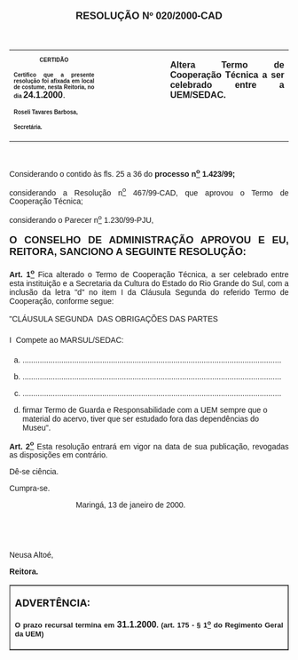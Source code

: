 <BODY>

<B><FONT SIZE=4><P ALIGN="CENTER"></P>
</FONT><FONT FACE="Arial" SIZE=4><P ALIGN="CENTER">RESOLU&Ccedil;&Atilde;O  Nº  020/2000-CAD</P>
</B></FONT><FONT FACE="Arial">
<P>&nbsp;</P></FONT>
<TABLE CELLSPACING=0 BORDER=0 CELLPADDING=7 WIDTH=621>
<TR><TD WIDTH="32%" VALIGN="TOP">
<B><FONT FACE="Arial" SIZE=1><P ALIGN="CENTER">CERTID&Atilde;O</P>
<P ALIGN="JUSTIFY">   Certifico que a presente resolu&ccedil;&atilde;o foi afixada em local de costume, nesta Reitoria, no dia </FONT><FONT FACE="Arial">24.1.2000</B>.</P>
</FONT><B><FONT FACE="Arial" SIZE=1><P ALIGN="JUSTIFY"></P>
<P ALIGN="JUSTIFY">Roseli Tavares Barbosa,</P>
<P ALIGN="JUSTIFY">Secret&aacute;ria.</B></FONT></TD>
<TD WIDTH="24%" VALIGN="TOP">&nbsp;</TD>
<TD WIDTH="44%" VALIGN="TOP">
<B><FONT FACE="Arial"><P ALIGN="JUSTIFY">Altera Termo de Coopera&ccedil;&atilde;o T&eacute;cnica a ser celebrado entre a UEM/SEDAC.</B></FONT></TD>
</TR>
</TABLE>

<FONT FACE="Arial"><P ALIGN="JUSTIFY"></P>
<P ALIGN="JUSTIFY">&nbsp;</P>
<P ALIGN="JUSTIFY">&#9;Considerando o contido &agrave;s fls. 25 a 36 do <B>processo n<U><SUP>o</U></SUP> 1.423/99;</P>
</B><P ALIGN="JUSTIFY">&#9;considerando a Resolu&ccedil;&atilde;o  n<U><SUP>o</U></SUP> 467/99-CAD, que aprovou o Termo de Coopera&ccedil;&atilde;o T&eacute;cnica;</P>
<P ALIGN="JUSTIFY">&#9;considerando o Parecer n<U><SUP>o</U></SUP> 1.230/99-PJU,</P>
<P ALIGN="JUSTIFY"></P>
</FONT><B><FONT FACE="Arial" SIZE=4><P ALIGN="JUSTIFY">O CONSELHO DE ADMINISTRA&Ccedil;&Atilde;O APROVOU E EU, REITORA, SANCIONO A SEGUINTE RESOLU&Ccedil;&Atilde;O:</P>
</B></FONT><FONT FACE="Arial">
<B><P ALIGN="JUSTIFY">&#9;Art. 1<U><SUP>o</B></U></SUP> Fica alterado o Termo de Coopera&ccedil;&atilde;o T&eacute;cnica, a ser celebrado entre esta institui&ccedil;&atilde;o e a Secretaria da Cultura do Estado do Rio Grande do Sul, com a inclus&atilde;o da letra &quot;d&quot; no item I da Cl&aacute;usula Segunda do referido Termo de Coopera&ccedil;&atilde;o, conforme segue:</P>
<P ALIGN="JUSTIFY">&#9;&quot;CL&Aacute;USULA SEGUNDA  DAS OBRIGA&Ccedil;&Otilde;ES DAS PARTES</P>
<P ALIGN="JUSTIFY">&#9;I  Compete ao MARSUL/SEDAC:</P>
<OL TYPE="a">

<P ALIGN="JUSTIFY"><LI>........................................................................................................................</LI></P>
<P ALIGN="JUSTIFY"><LI>........................................................................................................................</LI></P>
<P ALIGN="JUSTIFY"><LI>........................................................................................................................</LI></P>
<P ALIGN="JUSTIFY"><LI> firmar Termo de Guarda e Responsabilidade com a UEM sempre que o material do acervo, tiver que ser estudado fora das depend&ecirc;ncias do Museu&quot;.</LI></P></OL>

<B><P ALIGN="JUSTIFY">&#9;Art. 2<U><SUP>o</B></U></SUP> Esta resolu&ccedil;&atilde;o entrar&aacute; em vigor na data de sua publica&ccedil;&atilde;o, revogadas as disposi&ccedil;&otilde;es em contr&aacute;rio.</P>
<P ALIGN="JUSTIFY">&#9;D&ecirc;-se ci&ecirc;ncia.</P>
<P ALIGN="JUSTIFY">&#9;Cumpra-se.</P>
<P ALIGN="JUSTIFY"></P><DIR>
<DIR>
<DIR>

<P ALIGN="JUSTIFY">&#9;&#9;&#9;Maring&aacute;, 13 de janeiro de 2000.</P>
<P ALIGN="JUSTIFY"></P>
<P ALIGN="JUSTIFY">&nbsp;</P>
<P ALIGN="JUSTIFY">&nbsp;</P></DIR>
</DIR>
</DIR>

<P ALIGN="JUSTIFY">   &#9;&#9;&#9;&#9;&#9;Neusa Alto&eacute;,</P>
<P ALIGN="JUSTIFY">&#9;&#9;&#9;&#9;&#9;<B>Reitora.</P>
<P ALIGN="JUSTIFY"></P></B></FONT>
<TABLE BORDER CELLSPACING=1 CELLPADDING=4 WIDTH=212>
<TR><TD VALIGN="TOP">
<B><FONT SIZE=4><P>ADVERT&Ecirc;NCIA:</P>
</FONT><FONT FACE="Arial" SIZE=2><P ALIGN="JUSTIFY">O prazo recursal termina em </FONT><FONT FACE="Arial">31.1.2000</FONT><FONT FACE="Arial" SIZE=2>. (art. 175 - § 1<U><SUP>o</U></SUP> do Regimento Geral da UEM)</B></FONT></TD>
</TR>
</TABLE>

<B><FONT FACE="Arial"><P ALIGN="JUSTIFY"></P></B></FONT></BODY>
